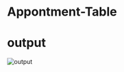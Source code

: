 # Appontment-Table
# output

![output](https://user-images.githubusercontent.com/114070689/193015527-9fd62244-03a7-43bf-bbde-96b9d9858e7f.png)
